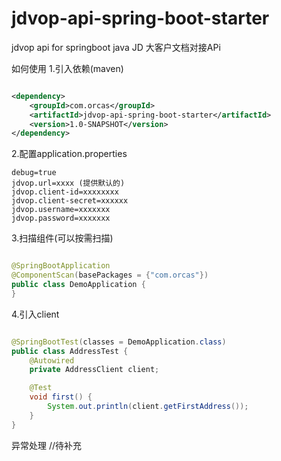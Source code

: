 # jdvop-api-spring-boot-starter

jdvop api for springboot java JD 大客户文档对接APi

如何使用 1.引入依赖(maven)

```xml

<dependency>
    <groupId>com.orcas</groupId>
    <artifactId>jdvop-api-spring-boot-starter</artifactId>
    <version>1.0-SNAPSHOT</version>
</dependency>
```

2.配置application.properties

```properties
debug=true
jdvop.url=xxxx (提供默认的)
jdvop.client-id=xxxxxxxx
jdvop.client-secret=xxxxxx
jdvop.username=xxxxxxx
jdvop.password=xxxxxxx
```

3.扫描组件(可以按需扫描)

```java

@SpringBootApplication
@ComponentScan(basePackages = {"com.orcas"})
public class DemoApplication {
}
```

4.引入client

```java

@SpringBootTest(classes = DemoApplication.class)
public class AddressTest {
    @Autowired
    private AddressClient client;

    @Test
    void first() {
        System.out.println(client.getFirstAddress());
    }
}
```
异常处理 
//待补充